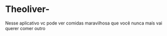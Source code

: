 # Theoliver-
Nesse aplicativo vc pode ver comidas maravilhosa que você nunca maís vai querer comer outro 
